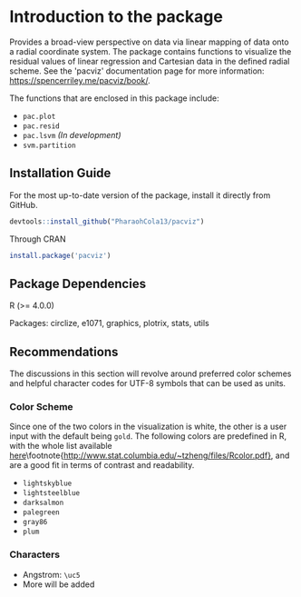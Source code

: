 # Introduction to the package

Provides a broad-view perspective on data via
    linear mapping of data onto a radial coordinate system. The package
    contains functions to visualize the residual values of linear
    regression and Cartesian data in the defined radial scheme. See the
    'pacviz' documentation page for more information:
    <https://spencerriley.me/pacviz/book/>.


The functions that are enclosed in this package include:

- `pac.plot`
- `pac.resid`
- `pac.lsvm` *(In development)*
- `svm.partition`

## Installation Guide
For the most up-to-date version of the package, install it directly from GitHub.

```R
devtools::install_github("PharaohCola13/pacviz")
```
Through CRAN
```R
install.package('pacviz')
```

## Package Dependencies
R (>= 4.0.0)

Packages: circlize, e1071, graphics, plotrix, stats, utils

## Recommendations

The discussions in this section will revolve around preferred color schemes and helpful character codes for UTF-8 symbols
that can be used as units.

### Color Scheme

Since one of the two colors in the visualization is white, the other is a user input with the default being `gold`. The following colors are predefined in R, with the whole list available [here](http://www.stat.columbia.edu/~tzheng/files/Rcolor.pdf)\footnote{http://www.stat.columbia.edu/~tzheng/files/Rcolor.pdf},
and are a good fit in terms of contrast and readability.

- `lightskyblue`
- `lightsteelblue`
- `darksalmon`
- `palegreen`
- `gray86`
- `plum`

### Characters

- Angstrom: `\uc5`
- More will be added
